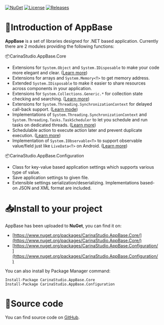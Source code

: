 [![NuGet](https://img.shields.io/nuget/v/CarinaStudio.AppBase.Core.svg)](https://www.nuget.org/packages/CarinaStudio.AppBase.Core) [![License](https://img.shields.io/github/license/carina-studio/AppBase)](https://github.com/carina-studio/AppBase/blob/master/LICENSE) [![Releases](https://img.shields.io/github/release-date-pre/carina-studio/AppBase)](https://github.com/carina-studio/AppBase/releases) 

# 👋Introduction of AppBase 
**AppBase** is a set of libraries designed for .NET based application. Currently there are 2 modules providing the following functions:

📦CarinaStudio.AppBase.Core
 * Extensions for ```System.Object``` and ```System.IDisposable``` to make your code more elegant and clear. ([Learn more](https://github.com/carina-studio/AppBase/tree/master/Core#extensions-for-systemobject))
 * Extensions for arrays and ```System.Memory<T>``` to get memory address.
* Extended ```System.IDisposable``` to make it easier to share resources across components in your application.
* Extensions for ```System.Collections.Generic.*``` for collection state checking and searching. ([Learn more](https://github.com/carina-studio/AppBase/tree/master/Core/Collections#extensions-for-systemcollectionsgenericicollectiont))
* Extensions for ```System.Threading.SynchronizationContext``` for delayed call-back support. ([Learn mode](https://github.com/carina-studio/AppBase/tree/master/Core/Threading#extensions-for-systemthreadingsynchronizationcontext))
* Implementations of ```System.Threading.SynchronizationContext``` and ```System.Threading.Tasks.TaskScheduler``` to let you schedule and run tasks on dedicated threads. ([Learn more](https://github.com/carina-studio/AppBase/tree/master/Core/Threading#singlethreadsynchronizationcontext))
* Schedulable action to execute action later and prevent duplicate execution. ([Learn more](https://github.com/carina-studio/AppBase/tree/master/Core/Threading#scheduledaction))
* Implementation of ```System.IObservable<T>``` to support observable value/field just like ```LiveData<T>``` on Android. ([Learn more](https://github.com/carina-studio/AppBase/tree/master/Core#observablevaluet))

📦CarinaStudio.AppBase.Configuration
* Class for key-value based application settings which supports various type of value.
* Save application settings to given file.
* Extensible settings serialization/deserializing. Implementations based-on JSON and XML format are included.

# 📥Install to your project
AppBase has been uploaded to **NuGet**, you can find it on:
* [https://www.nuget.org/packages/CarinaStudio.AppBase.Core/](https://www.nuget.org/packages/CarinaStudio.AppBase.Core/)
* [https://www.nuget.org/packages/CarinaStudio.AppBase.Configuration/](https://www.nuget.org/packages/CarinaStudio.AppBase.Configuration/)

You can also install by Package Manager command:
```
Install-Package CarinaStudio.AppBase.Core
Install-Package CarinaStudio.AppBase.Configuration
```

# 📁Source code
You can find source code on [GitHub](https://github.com/carina-studio/AppBase).